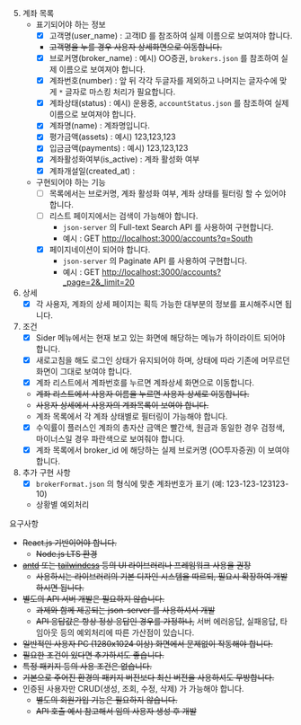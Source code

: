5. 계좌 목록
   - 표기되어야 하는 정보
     - [x] 고객명(user_name) : 고객ID 를 참조하여 실제 이름으로 보여져야 합니다.
     - ~~고객명을 누를 경우 사용자 상세화면으로 이동합니다.~~
     - [x] 브로커명(broker_name) : 예시) OO증권, `brokers.json` 를 참조하여 실제 이름으로 보여져야 합니다.
     - [x] 계좌번호(number) : 앞 뒤 각각 두글자를 제외하고 나머지는 글자수에 맞게 `*` 글자로 마스킹 처리가 필요합니다.
     - [x] 계좌상태(status) : 예시) 운용중, `accountStatus.json` 를 참조하여 실제 이름으로 보여져야 합니다.
     - [x] 계좌명(name) : 계좌명입니다.
     - [x] 평가금액(assets) : 예시) 123,123,123
     - [x] 입금금액(payments) : 예시) 123,123,123
     - [x] 계좌활성화여부(is_active) : 계좌 활성화 여부
     - [x] 계좌개설일(created_at) :
   - 구현되어야 하는 기능
     - [ ] 목록에서는 브로커명, 계좌 활성화 여부, 계좌 상태를 필터링 할 수 있어야 합니다.
     - [ ] 리스트 페이지에서는 검색이 가능해야 합니다.
       - `json-server` 의 Full-text Search API 를 사용하여 구현합니다.
       - 예시 : GET [http://localhost:3000/accounts?q=South](http://localhost:3000/accounts?q=South)
     - [x] 페이지네이션이 되어야 합니다.
       - `json-server` 의 Paginate API 를 사용하여 구현합니다.
       - 예시 : GET [http://localhost:3000/accounts?\_page=2&\_limit=20](http://localhost:3000/accounts?%5C%5C_page=2&%5C%5C_limit=20)
6. 상세
   - [x] 각 사용자, 계좌의 상세 페이지는 획득 가능한 대부분의 정보를 표시해주시면 됩니다.
7. 조건
   - [x] Sider 메뉴에서는 현재 보고 있는 화면에 해당하는 메뉴가 하이라이트 되어야 합니다.
   - [x] 새로고침을 해도 로그인 상태가 유지되어야 하며, 상태에 따라 기존에 머무르던 화면이 그대로 보여야 합니다.
   - [x] 계좌 리스트에서 계좌번호를 누르면 계좌상세 화면으로 이동합니다.
   - ~~계좌 리스트에서 사용자 이름을 누르면 사용자 상세로 이동합니다.~~
   - ~~사용자 상세에서 사용자의 계좌목록이 보여야 합니다.~~
   - 계좌 목록에서 각 계좌 상태별로 필터링이 가능해야 합니다.
   - [x] 수익률이 플러스인 계좌의 총자산 금액은 빨간색, 원금과 동일한 경우 검정색, 마이너스일 경우 파란색으로 보여줘야 합니다.
   - [x] 계좌 목록에서 broker_id 에 해당하는 실제 브로커명 (OO투자증권) 이 보여야 합니다.
8. 추가 구현 사항
   - [x] `brokerFormat.json` 의 형식에 맞춘 계좌번호가 표기 (예: 123-123-123123-10)
   - 상황별 예외처리

요구사항

- ~~React.js 기반이어야 합니다.~~
  - ~~Node.js LTS 환경~~
- ~~[antd](https://ant.design/) 또는 [tailwindcss](https://tailwindcss.com/) 등의 UI 라이브러리나 프레임워크 사용을 권장~~
  - ~~사용하시는 라이브러리의 기본 디자인 시스템을 따르되, 필요시 확장하여 개발하시면 됩니다.~~
- ~~별도의 API 서버 개발은 필요하지 않습니다.~~
  - ~~과제와 함께 제공되는 json-server 를 사용하셔서 개발~~
  - ~~API 응답값은 항상 정상 응답인 경우를 가정하나,~~ 서버 에러응답, 실패응답, 타임아웃 등의 예외처리에 따른 가산점이 있습니다.
- ~~일반적인 사용자 PC (1280x1024 이상) 화면에서 문제없이 작동해야 합니다.~~
- ~~필요한 조건이 있다면 추가하셔도 좋습니다.~~
- ~~특정 패키지 등의 사용 조건은 없습니다.~~
- ~~기본으로 주어진 환경의 패키지 버전보다 최신 버전을 사용하셔도 무방합니다.~~
- 인증된 사용자만 CRUD(생성, 조회, 수정, 삭제) 가 가능해야 합니다.
  - ~~별도의 회원가입 기능은 필요하지 않습니다.~~
  - ~~API 호출 예시 참고해서 임의 사용자 생성 후 개발~~
